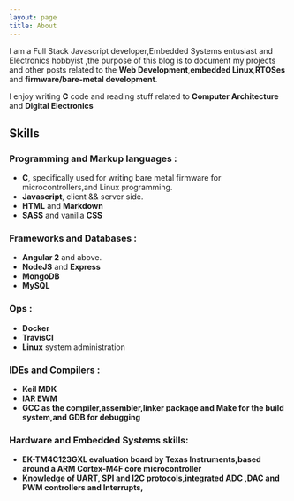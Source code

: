```yaml
---
layout: page
title: About
---
```




I am a Full Stack Javascript developer,Embedded Systems entusiast and Electronics hobbyist ,the purpose of this blog is to document my projects and other posts related to the <b>Web Development</b>,<b>embedded Linux</b>,<b>RTOSes</b> and  **firmware/bare-metal development**.

I enjoy writing <b>C</b>  code and reading stuff related to <b>Computer Architecture</b> and <b>Digital Electronics</b>

## Skills
### Programming and Markup languages :
- <b>C</b>, specifically used for writing bare metal firmware for microcontrollers,and Linux programming.
- <b>Javascript</b>, client && server side.
- <b>HTML</b> and <b>Markdown</b>
- <b>SASS</b> and vanilla <b>CSS</b>

### Frameworks and Databases :
- <b>Angular 2</b> and above.
- <b>NodeJS</b> and <b>Express</b>
- <b>MongoDB</b>
- <b>MySQL</b>

### Ops :
- <b>Docker</b>
- <b>TravisCI</b>
- <b>Linux</b> system administration

### IDEs and Compilers :
- <b>Keil MDK</b>
- <b>IAR EWM<b>
- <b>GCC</b> as the compiler,assembler,linker package and <b>Make</b> for the build system,and <b>GDB</b> for debugging

### Hardware and Embedded Systems skills:
- **EK-TM4C123GXL** evaluation board by Texas Instruments,based around a <b>ARM Cortex-M4F</b> core microcontroller
- Knowledge of <b>UART, SPI</b> and <b> I2C</b> protocols,integrated <b>ADC ,DAC</b>
and <b>PWM</b> controllers and **Interrupts**,

